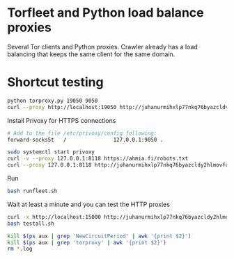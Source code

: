 # Torfleet and Python load balance proxies

Several Tor clients and Python proxies.
Crawler already has a load balancing that keeps the same client for the same domain.

# Shortcut testing

```sh
python torproxy.py 19050 9050
curl --proxy http://localhost:19050 http://juhanurmihxlp77nkq76byazcldy2hlmovfu2epvl5ankdibsot4csyd.onion/robots.txt
```

Install Privoxy for HTTPS connections

```sh
# Add to the file /etc/privoxy/config following:
forward-socks5t   /               127.0.0.1:9050 .
```

```sh
sudo systemctl start privoxy
curl -v --proxy 127.0.0.1:8118 https://ahmia.fi/robots.txt
curl --proxy 127.0.0.1:8118 http://juhanurmihxlp77nkq76byazcldy2hlmovfu2epvl5ankdibsot4csyd.onion/robots.txt
```

Run

```sh
bash runfleet.sh
```

Wait at least a minute and you can test the HTTP proxies

```sh
curl -x http://localhost:15000 http://juhanurmihxlp77nkq76byazcldy2hlmovfu2epvl5ankdibsot4csyd.onion/robots.txt
bash testall.sh
```

```sh
kill $(ps aux | grep 'NewCircuitPeriod' | awk '{print $2}')
kill $(ps aux | grep 'torproxy' | awk '{print $2}')
rm *.log
```
